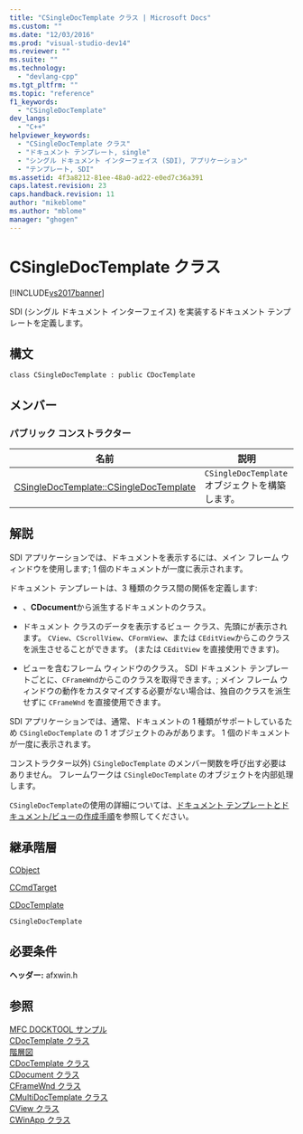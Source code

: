 ```yaml
---
title: "CSingleDocTemplate クラス | Microsoft Docs"
ms.custom: ""
ms.date: "12/03/2016"
ms.prod: "visual-studio-dev14"
ms.reviewer: ""
ms.suite: ""
ms.technology: 
  - "devlang-cpp"
ms.tgt_pltfrm: ""
ms.topic: "reference"
f1_keywords: 
  - "CSingleDocTemplate"
dev_langs: 
  - "C++"
helpviewer_keywords: 
  - "CSingleDocTemplate クラス"
  - "ドキュメント テンプレート, single"
  - "シングル ドキュメント インターフェイス (SDI), アプリケーション"
  - "テンプレート, SDI"
ms.assetid: 4f3a8212-81ee-48a0-ad22-e0ed7c36a391
caps.latest.revision: 23
caps.handback.revision: 11
author: "mikeblome"
ms.author: "mblome"
manager: "ghogen"
---
```

# CSingleDocTemplate クラス
[!INCLUDE[vs2017banner](../../assembler/inline/includes/vs2017banner.md)]

SDI \(シングル ドキュメント インターフェイス\) を実装するドキュメント テンプレートを定義します。  
  
## 構文  
  
```  
class CSingleDocTemplate : public CDocTemplate  
```  
  
## メンバー  
  
### パブリック コンストラクター  
  
|名前|説明|  
|--------|--------|  
|[CSingleDocTemplate::CSingleDocTemplate](../Topic/CSingleDocTemplate::CSingleDocTemplate.md)|`CSingleDocTemplate` オブジェクトを構築します。|  
  
## 解説  
 SDI アプリケーションでは、ドキュメントを表示するには、メイン フレーム ウィンドウを使用します; 1 個のドキュメントが一度に表示されます。  
  
 ドキュメント テンプレートは、3 種類のクラス間の関係を定義します:  
  
-   、**CDocument**から派生するドキュメントのクラス。  
  
-   ドキュメント クラスのデータを表示するビュー クラス、先頭にが表示されます。  `CView`、`CScrollView`、`CFormView`、または `CEditView`からこのクラスを派生させることができます。  \(または `CEditView` を直接使用できます\)。  
  
-   ビューを含むフレーム ウィンドウのクラス。  SDI ドキュメント テンプレートごとに、`CFrameWnd`からこのクラスを取得できます。; メイン フレーム ウィンドウの動作をカスタマイズする必要がない場合は、独自のクラスを派生せずに `CFrameWnd` を直接使用できます。  
  
 SDI アプリケーションでは、通常、ドキュメントの 1 種類がサポートしているため `CSingleDocTemplate` の 1 オブジェクトのみがあります。  1 個のドキュメントが一度に表示されます。  
  
 コンストラクター以外\) `CSingleDocTemplate` のメンバー関数を呼び出す必要はありません。  フレームワークは `CSingleDocTemplate` のオブジェクトを内部処理します。  
  
 `CSingleDocTemplate`の使用の詳細については、[ドキュメント テンプレートとドキュメント\/ビューの作成手順](../../mfc/document-templates-and-the-document-view-creation-process.md)を参照してください。  
  
## 継承階層  
 [CObject](../Topic/CObject%20Class.md)  
  
 [CCmdTarget](../Topic/CCmdTarget%20Class.md)  
  
 [CDocTemplate](../../mfc/reference/cdoctemplate-class.md)  
  
 `CSingleDocTemplate`  
  
## 必要条件  
 **ヘッダー:** afxwin.h  
  
## 参照  
 [MFC DOCKTOOL サンプル](../../top/visual-cpp-samples.md)   
 [CDocTemplate クラス](../../mfc/reference/cdoctemplate-class.md)   
 [階層図](../../mfc/hierarchy-chart.md)   
 [CDocTemplate クラス](../../mfc/reference/cdoctemplate-class.md)   
 [CDocument クラス](../Topic/CDocument%20Class.md)   
 [CFrameWnd クラス](../../mfc/reference/cframewnd-class.md)   
 [CMultiDocTemplate クラス](../../mfc/reference/cmultidoctemplate-class.md)   
 [CView クラス](../Topic/CView%20Class.md)   
 [CWinApp クラス](../../mfc/reference/cwinapp-class.md)